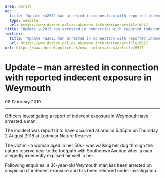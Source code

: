 ```yaml
area: Dorset
og:
  title: "Update \u2013 man arrested in connection with reported indecent exposure in Weymouth"
  type: website
  url: https://www.dorset.police.uk/news-information/article/6917
title: "Update \u2013 man arrested in connection with reported indecent exposure in Weymouth |"
twitter:
  title: "Update \u2013 man arrested in connection with reported indecent exposure in Weymouth"
  url: https://www.dorset.police.uk/news-information/article/6917
url: https://www.dorset.police.uk/news-information/article/6917
```

# Update – man arrested in connection with reported indecent exposure in Weymouth

08 February 2019

* * *

Officers investigating a report of indecent exposure in Weymouth have arrested a man.

The incident was reported to have occurred at around 5.45pm on Thursday 2 August 2018 at Lodmoor Nature Reserve.

The victim - a woman aged in her 50s - was walking her dog through the nature reserve near to the footpath with Southdown Avenue when a man allegedly indecently exposed himself to her.

Following enquiries, a 36-year-old Weymouth man has been arrested on suspicion of indecent exposure and has been released under investigation.
